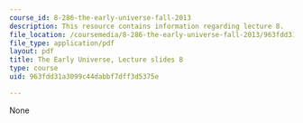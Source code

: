 ```yaml
---
course_id: 8-286-the-early-universe-fall-2013
description: This resource contains information regarding lecture 8.
file_location: /coursemedia/8-286-the-early-universe-fall-2013/963fdd31a3099c44dabbf7dff3d5375e_MIT8_286F13_lec08.pdf
file_type: application/pdf
layout: pdf
title: The Early Universe, Lecture slides 8
type: course
uid: 963fdd31a3099c44dabbf7dff3d5375e

---
```

None